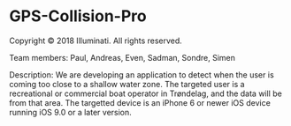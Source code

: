 # GPS-Collision-Pro


Copyright © 2018 Illuminati. All rights reserved.

Team members:       Paul, Andreas, Even, Sadman, Sondre, Simen



Description:
We are developing an application to detect when the user is coming too close to a shallow water zone. The targeted user is a recreational or commercial boat operator in Trøndelag, and the data will be from that area. The targetted device is an iPhone 6 or newer iOS device running iOS 9.0 or a later version.
